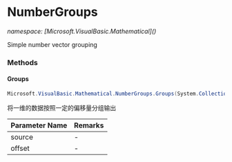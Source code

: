 ﻿# NumberGroups
_namespace: [Microsoft.VisualBasic.Mathematical](<a href="#" onClick="load('/docs/Microsoft.VisualBasic.Mathematical/index.md')"></a>)_

Simple number vector grouping



### Methods

#### Groups
```csharp
Microsoft.VisualBasic.Mathematical.NumberGroups.Groups(System.Collections.Generic.IEnumerable{System.Int32},System.Int32)
```
将一维的数据按照一定的偏移量分组输出

|Parameter Name|Remarks|
|--------------|-------|
|source|-|
|offset|-|



